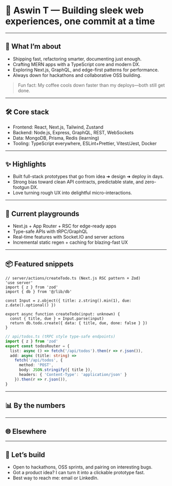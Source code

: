 # 🚀 Aswin T — Building sleek web experiences, one commit at a time


  



  



  
  
  
  


***

## 🧭 What I’m about

- Shipping fast, refactoring smarter, documenting just enough.  
- Crafting MERN apps with a TypeScript core and modern DX.  
- Exploring Next.js, GraphQL, and edge-first patterns for performance.  
- Always down for hackathons and collaborative OSS building.

> Fun fact: My coffee cools down faster than my deploys—both still get done.

***

## 🛠 Core stack


  


- Frontend: React, Next.js, Tailwind, Zustand  
- Backend: Node.js, Express, GraphQL, REST, WebSockets  
- Data: MongoDB, Prisma, Redis (learning)  
- Tooling: TypeScript everywhere, ESLint+Prettier, Vitest/Jest, Docker

***

## ✨ Highlights

- Built full-stack prototypes that go from idea ➜ design ➜ deploy in days.  
- Strong bias toward clean API contracts, predictable state, and zero-footgun DX.  
- Love turning rough UX into delightful micro-interactions.

***

## 🧪 Current playgrounds

- Next.js + App Router + RSC for edge-ready apps  
- Type-safe APIs with tRPC/GraphQL  
- Real-time features with Socket.IO and server actions  
- Incremental static regen + caching for blazing-fast UX

***

## 📦 Featured snippets

```tsx
// server/actions/createTodo.ts (Next.js RSC pattern + Zod)
'use server'
import { z } from 'zod'
import { db } from '@/lib/db'

const Input = z.object({ title: z.string().min(1), due: z.date().optional() })

export async function createTodo(input: unknown) {
  const { title, due } = Input.parse(input)
  return db.todo.create({ data: { title, due, done: false } })
}
```

```ts
// api/todos.ts (tRPC style type-safe endpoints)
import { z } from 'zod'
export const todosRouter = {
  list: async () => fetch('/api/todos').then(r => r.json()),
  add: async (title: string) =>
    fetch('/api/todos', {
      method: 'POST',
      body: JSON.stringify({ title }),
      headers: { 'Content-Type': 'application/json' }
    }).then(r => r.json()),
}
```

***

## 📊 By the numbers


  
  



  


***

## 🌐 Elsewhere


  
  


***

## 🤝 Let’s build

- Open to hackathons, OSS sprints, and pairing on interesting bugs.  
- Got a product idea? I can turn it into a clickable prototype fast.  
- Best way to reach me: email or LinkedIn.  
